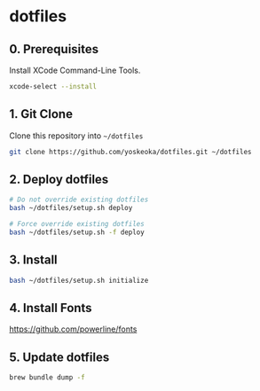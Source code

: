 # dotfiles

## 0. Prerequisites

Install XCode Command-Line Tools.

```sh
xcode-select --install
```

## 1. Git Clone

Clone this repository into `~/dotfiles`

```sh
git clone https://github.com/yoskeoka/dotfiles.git ~/dotfiles
```


## 2. Deploy dotfiles

```sh
# Do not override existing dotfiles
bash ~/dotfiles/setup.sh deploy

# Force override existing dotfiles
bash ~/dotfiles/setup.sh -f deploy
```

## 3. Install

```sh
bash ~/dotfiles/setup.sh initialize
```

## 4. Install Fonts

https://github.com/powerline/fonts

## 5. Update dotfiles

```sh
brew bundle dump -f
```

